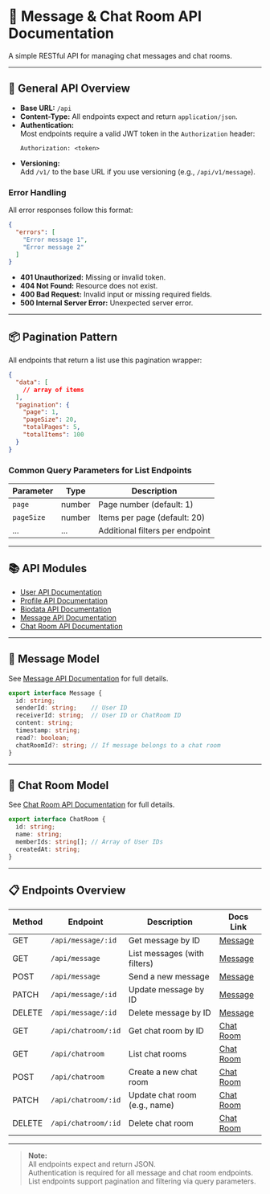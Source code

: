 # 💬 Message & Chat Room API Documentation

A simple RESTful API for managing chat messages and chat rooms.

---

## 📖 General API Overview

- **Base URL:** `/api`
- **Content-Type:** All endpoints expect and return `application/json`.
- **Authentication:**  
  Most endpoints require a valid JWT token in the `Authorization` header:
  ```
  Authorization: <token>
  ```
- **Versioning:**  
  Add `/v1/` to the base URL if you use versioning (e.g., `/api/v1/message`).

### Error Handling

All error responses follow this format:
```json
{
  "errors": [
    "Error message 1",
    "Error message 2"
  ]
}
```
- **401 Unauthorized:** Missing or invalid token.
- **404 Not Found:** Resource does not exist.
- **400 Bad Request:** Invalid input or missing required fields.
- **500 Internal Server Error:** Unexpected server error.

---

## 📦 Pagination Pattern

All endpoints that return a list use this pagination wrapper:

```json
{
  "data": [
    // array of items
  ],
  "pagination": {
    "page": 1,
    "pageSize": 20,
    "totalPages": 5,
    "totalItems": 100
  }
}
```

### Common Query Parameters for List Endpoints

| Parameter   | Type   | Description                          |
|-------------|--------|--------------------------------------|
| `page`      | number | Page number (default: 1)             |
| `pageSize`  | number | Items per page (default: 20)         |
| ...         | ...    | Additional filters per endpoint      |

---

## 📚 API Modules

- [User API Documentation](user.md)
- [Profile API Documentation](profile.md)
- [Biodata API Documentation](biodata.md)
- [Message API Documentation](message.md)
- [Chat Room API Documentation](chat-room.md)

---

## 📜 Message Model

See [Message API Documentation](message.md) for full details.

```typescript
export interface Message {
  id: string;
  senderId: string;    // User ID
  receiverId: string;  // User ID or ChatRoom ID
  content: string;
  timestamp: string;
  read?: boolean;
  chatRoomId?: string; // If message belongs to a chat room
}
```

---

## 📜 Chat Room Model

See [Chat Room API Documentation](chat-room.md) for full details.

```typescript
export interface ChatRoom {
  id: string;
  name: string;
  memberIds: string[]; // Array of User IDs
  createdAt: string;
}
```

---

## 📋 Endpoints Overview

| Method | Endpoint                  | Description                        | Docs Link |
|--------|--------------------------|------------------------------------|-----------|
| GET    | `/api/message/:id`       | Get message by ID                  | [Message](message.md) |
| GET    | `/api/message`           | List messages (with filters)       | [Message](message.md) |
| POST   | `/api/message`           | Send a new message                 | [Message](message.md) |
| PATCH  | `/api/message/:id`       | Update message by ID               | [Message](message.md) |
| DELETE | `/api/message/:id`       | Delete message by ID               | [Message](message.md) |
| GET    | `/api/chatroom/:id`      | Get chat room by ID                | [Chat Room](chat-room.md) |
| GET    | `/api/chatroom`          | List chat rooms                    | [Chat Room](chat-room.md) |
| POST   | `/api/chatroom`          | Create a new chat room             | [Chat Room](chat-room.md) |
| PATCH  | `/api/chatroom/:id`      | Update chat room (e.g., name)      | [Chat Room](chat-room.md) |
| DELETE | `/api/chatroom/:id`      | Delete chat room                   | [Chat Room](chat-room.md) |

---

> **Note:**  
> All endpoints expect and return JSON.  
> Authentication is required for all message and chat room endpoints.  
> List endpoints support pagination and filtering via query parameters.